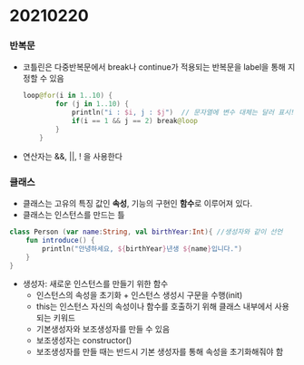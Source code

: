 # 20210220

### 반복문

- 코틀린은 다중반복문에서 break나 continue가 적용되는 반복문을 label을 통해 지정할 수 있음

    ```kotlin
    loop@for(i in 1..10) {
            for (j in 1..10) {
                println("i : $i, j : $j")  // 문자열에 변수 대체는 달러 표시!
                if(i == 1 && j == 2) break@loop
            }
        }
    ```

- 연산자는 &&, ||, ! 을 사용한다

### 클래스

- 클래스는 고유의 특징 값인 **속성**, 기능의 구현인 **함수**로 이루어져 있다.
- 클래스는 인스턴스를 만드는 틀

```kotlin
class Person (var name:String, val birthYear:Int){ //생성자와 같이 선언
    fun introduce() {
        println("안녕하세요, ${birthYear}년생 ${name}입니다.")
    }
}
```

- 생성자: 새로운 인스턴스를 만들기 위한 함수
    - 인스턴스의 속성을 초기화 + 인스턴스 생성시 구문을 수행(init)
    - this는 인스턴스 자신의 속성이나 함수를 호출하기 위해 클래스 내부에서 사용되는 키워드
    - 기본생성자와 보조생성자를 만들 수 있음
    - 보조생성자는 constructor()
    - 보조생성자를 만들 때는 반드시 기본 생성자를 통해 속성을 초기화해줘야 함